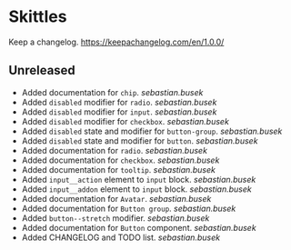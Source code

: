 # Skittles

Keep a changelog. https://keepachangelog.com/en/1.0.0/

## Unreleased
 - Added documentation for `chip`. _sebastian.busek_    
 - Added `disabled` modifier for `radio`. _sebastian.busek_
 - Added `disabled` modifier for `input`. _sebastian.busek_
 - Added `disabled` modifier for `checkbox`. _sebastian.busek_
 - Added `disabled` state and modifier for `button-group`. _sebastian.busek_
 - Added `disabled` state and modifier for `button`. _sebastian.busek_
 - Added documentation for `radio`. _sebastian.busek_
 - Added documentation for `checkbox`. _sebastian.busek_
 - Added documentation for `tooltip`. _sebastian.busek_
 - Added `input__action` element to `input` block. _sebastian.busek_
 - Added `input__addon` element to `input` block. _sebastian.busek_
 - Added documentation for `Avatar`. _sebastian.busek_
 - Added documentation for `Button group`. _sebastian.busek_
 - Added `button--stretch` modifier. _sebastian.busek_
 - Added documentation for `Button` component. _sebastian.busek_
 - Added CHANGELOG and TODO list. _sebastian.busek_
